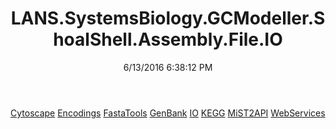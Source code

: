 ﻿---
title: LANS.SystemsBiology.GCModeller.ShoalShell.Assembly.File.IO
date: 6/13/2016 6:38:12 PM
---

[Cytoscape](T-LANS.SystemsBiology.GCModeller.ShoalShell.Assembly.File.IO.Cytoscape.html)
[Encodings](T-LANS.SystemsBiology.GCModeller.ShoalShell.Assembly.File.IO.Encodings.html)
[FastaTools](T-LANS.SystemsBiology.GCModeller.ShoalShell.Assembly.File.IO.FastaTools.html)
[GenBank](T-LANS.SystemsBiology.GCModeller.ShoalShell.Assembly.File.IO.GenBank.html)
[IO](T-LANS.SystemsBiology.GCModeller.ShoalShell.Assembly.File.IO.IO.html)
[KEGG](T-LANS.SystemsBiology.GCModeller.ShoalShell.Assembly.File.IO.KEGG.html)
[MiST2API](T-LANS.SystemsBiology.GCModeller.ShoalShell.Assembly.File.IO.MiST2API.html)
[WebServices](T-LANS.SystemsBiology.GCModeller.ShoalShell.Assembly.File.IO.WebServices.html)

